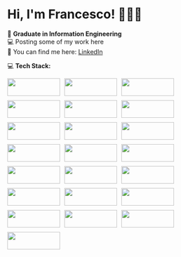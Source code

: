 
# Hi, I'm Francesco! 👨‍💻✨

💼 **Graduate in Information Engineering**  
💻 Posting some of my work here  
🔗 You can find me here: [LinkedIn](https://www.linkedin.com/in/francesco-giuri-946483358)

💻 **Tech Stack:**

<div style="display: flex; flex-wrap: wrap; gap: 10px;">
  <img src="https://img.shields.io/badge/C-00599C?style=flat&logo=c&logoColor=white" width="120" height="40"/>
  <img src="https://img.shields.io/badge/C%2B%2B-00599C?style=flat&logo=cplusplus&logoColor=white" width="120" height="40"/>
  <img src="https://img.shields.io/badge/Java-F8F8F8?style=flat&logo=java&logoColor=black" width="120" height="40"/>
  <img src="https://img.shields.io/badge/HTML5-E34F26?style=flat&logo=html5&logoColor=white" width="120" height="40"/>
  <img src="https://img.shields.io/badge/JavaScript-F7DF1E?style=flat&logo=javascript&logoColor=black" width="120" height="40"/>
  <img src="https://img.shields.io/badge/PHP-777BB4?style=flat&logo=php&logoColor=white" width="120" height="40"/>
  <img src="https://img.shields.io/badge/MATLAB-0076A8?style=flat&logo=matlab&logoColor=white" width="120" height="40"/>
  <img src="https://img.shields.io/badge/Google%20Cloud-4285F4?style=flat&logo=google-cloud&logoColor=white" width="120" height="40"/>
  <img src="https://img.shields.io/badge/Apache-226BB5?style=flat&logo=apache&logoColor=white" width="120" height="40"/>
  <img src="https://img.shields.io/badge/MySQL-4479A1?style=flat&logo=mysql&logoColor=white" width="120" height="40"/>
  <img src="https://img.shields.io/badge/Canva-00C4CC?style=flat&logo=canva&logoColor=white" width="120" height="40"/>
  <img src="https://img.shields.io/badge/GitHub-181717?style=flat&logo=github&logoColor=white" width="120" height="40"/>
  <img src="https://img.shields.io/badge/Git-F05032?style=flat&logo=git&logoColor=white" width="120" height="40"/>
  <img src="https://img.shields.io/badge/Arduino-00979D?style=flat&logo=arduino&logoColor=white" width="120" height="40"/>
  <img src="https://img.shields.io/badge/Cisco-1BA0D7?style=flat&logo=cisco&logoColor=white" width="120" height="40"/>
  <img src="https://img.shields.io/badge/Apache%20Tomcat-F8DC75?style=flat&logo=apachetomcat&logoColor=black" width="120" height="40"/>
  <img src="https://img.shields.io/badge/Maven-C71A36?style=flat&logo=apachemaven&logoColor=white" width="120" height="40"/>
  <img src="https://img.shields.io/badge/Docker-2496ED?style=flat&logo=docker&logoColor=white" width="120" height="40"/>
  <img src="https://img.shields.io/badge/Windows%20Terminal-4D4D4D?style=flat&logo=windows-terminal&logoColor=white" width="120" height="40"/>
  <img src="https://img.shields.io/badge/Bash-4EAA25?style=flat&logo=bash&logoColor=white" width="120" height="40"/>
  <img src="https://img.shields.io/badge/ABB%20RobotStudio-FF3A00?style=flat&logo=robot&logoColor=white" width="120" height="40"/>
  <img src="https://img.shields.io/badge/Microsoft%20Office-D83B01?style=flat&logo=microsoft-office&logoColor=white" width="120" height="40"/>
</div>
